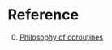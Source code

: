 # Reference

0. [Philosophy of coroutines](https://www.chiark.greenend.org.uk/~sgtatham/quasiblog/coroutines-philosophy/#use-cases)

